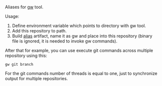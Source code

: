Aliases for [gw](https://github.com/gdubw/gdub/blob/master/bin/gw) tool.

Usage:
1. Define environment variable which points to directory with gw tool.
2. Add this repository to path.
3. Build [alias](https://github.com/yantonov/alias) artifact, name it as gw and place into this repository 
(binary file is ignored, it is needed to invoke gw commands).

After that for example, you can use execute git commands across multiple repository using this:

```
gw git branch
```

For the git commands number of threads is equal to one, just to synchronize output for multiple repositories.
